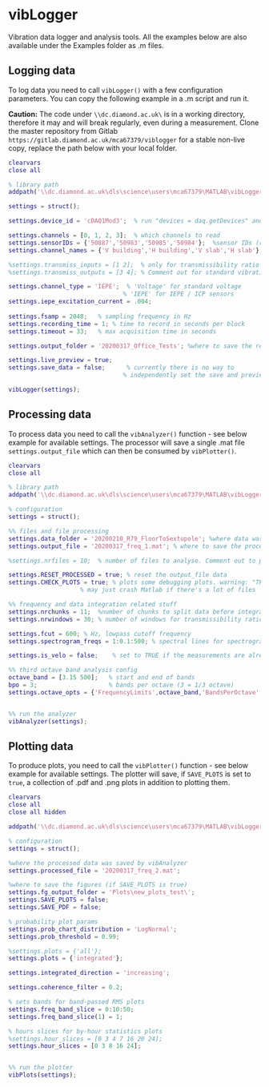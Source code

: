 # vibLogger

Vibration data logger and analysis tools.
All the examples below are also available under the Examples folder as .m files.

## Logging data
To log data you need to call `vibLogger()` with a few configuration parameters. 
You can copy the following example in a .m script and run it.

**Caution:**
The code under `\\dc.diamond.ac.uk\` is in a working directory, therefore it may
and will break regularly, even during a measurement. Clone the master repository from Gitlab 
`https://gitlab.diamond.ac.uk/mca67379/viblogger` for a stable non-live 
copy, replace the path below with your local folder.

```matlab
clearvars
close all

% library path
addpath('\\dc.diamond.ac.uk\dls\science\users\mca67379\MATLAB\vibLogger');

settings = struct();

settings.device_id = 'cDAQ1Mod3';  % run "devices = daq.getDevices" and find the device ID

settings.channels = [0, 1, 2, 3];  % which channels to read 
settings.sensorIDs = {'50887','50983','50985','50984'};  %sensor IDs (run sensors_db('list') to see all sensors)
settings.channel_names = {'V building','H building','V slab','H slab'}; %channel names

%settings.transmiss_inputs = [1 2];  % only for transmissibility ratio tests.
%settings.transmiss_outputs = [3 4]; % Comment out for standard vibration test

settings.channel_type = 'IEPE';  % 'Voltage' for standard voltage
                                % 'IEPE' for IEPE / ICP sensors
settings.iepe_excitation_current = .004;                         
                        
settings.fsamp = 2048;   % sampling frequency in Hz
settings.recording_time = 1; % time to record in seconds per block
settings.timeout = 33;   % max acquisition time in seconds

settings.output_folder = '20200317_Office_Tests'; %where to save the results

settings.live_preview = true;   
settings.save_data = false;      % currently there is no way to 
                                % independently set the save and preview times

vibLogger(settings);
```

## Processing data

To process data you need to call the `vibAnalyzer()` function - see below example for available settings. The processor will save a single .mat file `settings.output_file` which can then be consumed by `vibPlotter()`.

```matlab
clearvars
close all

% library path
addpath('\\dc.diamond.ac.uk\dls\science\users\mca67379\MATLAB\vibLogger');

% configuration
settings = struct();

%% files and file processing
settings.data_folder = '20200210_R79_FloorToSextupole'; %where data was saved by vibAnalyzer
settings.output_file = '20200317_freq_1.mat'; % where to save the processed data file

%settings.nrfiles = 10;  % number of files to analyse. Comment out to process all files.

settings.RESET_PROCESSED = true; % reset the output_file data
settings.CHECK_PLOTS = true; % plots some debugging plots. warning: "TRUE" 
                    % may just crash Matlab if there's a lot of files

%% frequency and data integration related stuff
settings.nrchunks = 11;  %number of chunks to split data before integration
settings.nrwindows = 30; % number of windows for transmissibility ratio

settings.fcut = 600; % Hz, lowpass cutoff frequency
settings.spectrogram_freqs = 1:0.1:500; % spectral lines for spectrograms

settings.is_velo = false;    % set to TRUE if the measurements are already in velocity. 

%% third octave band analysis config
octave_band = [3.15 500];   % start and end of bands
bpo = 3;                    % bands per octave (3 = 1/3 octave)
settings.octave_opts = {'FrequencyLimits',octave_band,'BandsPerOctave',bpo};


%% run the analyzer
vibAnalyzer(settings);
```


## Plotting data

To produce plots, you need to call the `vibPlotter()` function - see below example for available settings. 
The plotter will save, if `SAVE_PLOTS` is set to `true`, a collection of .pdf and .png plots in addition to 
plotting them.


```matlab
clearvars
close all
close all hidden

addpath('\\dc.diamond.ac.uk\dls\science\users\mca67379\MATLAB\vibLogger');

% configuration
settings = struct();

%where the processed data was saved by vibAnalyzer
settings.processed_file = '20200317_freq_2.mat'; 

%where to save the figures (if SAVE_PLOTS is true)
settings.fg_output_folder = 'Plots\new_plots_test\';
settings.SAVE_PLOTS = false;
settings.SAVE_PDF = false;

% probability plot params
settings.prob_chart_distribution = 'LogNormal';
settings.prob_threshold = 0.99;

%settings.plots = {'all'};
settings.plots = {'integrated'};

settings.integrated_direction = 'increasing';

settings.coherence_filter = 0.2;

% sets bands for band-passed RMS plots
settings.freq_band_slice = 0:10:50;
settings.freq_band_slice(1) = 1;

% hours slices for by-hour statistics plots
%settings.hour_slices = [0 3 4 7 16 20 24];
settings.hour_slices = [0 3 8 16 24];


%% run the plotter
vibPlots(settings);

```